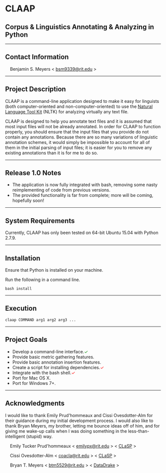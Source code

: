 # CLAAP
## Corpus & Linguistics Annotating & Analyzing in Python

- - - -
## Contact Information
&nbsp;&nbsp;&nbsp;&nbsp;Benjamin S. Meyers < <bsm9339@rit.edu> >

- - - -
## Project Description
CLAAP is a command-line application designed to make it easy for linguists (both computer-oriented and non-computer-oriented) to use the [Natural Language Tool Kit](http://www.nltk.org/) (NLTK) for analyzing virtually any text file.

CLAAP is designed to help you annotate text files and it is assumed that most input files will not be already annotated. In order for CLAAP to function properly, you should ensure that the input files that you provide do not contain any annotations. Because there are so many variations of linguistic annotation schemes, it would simply be impossible to account for all of them in the initial parsing of input files; it is easier for you to remove any existing annotations than it is for me to do so.

- - - -
## Release 1.0 Notes
* The application is now fully integrated with bash, removing some nasty reimplementing of code from previous versions.
* The provided functionality is far from complete; more will be coming, hopefully soon!

- - - -
## System Requirements
Currently, CLAAP has only been tested on 64-bit Ubuntu 15.04 with Python 2.7.9. 

- - - -
## Installation
Ensure that Python is installed on your machine.

Run the following in a command line.
    
    bash install

- - - -
## Execution

    claap COMMAND arg1 arg2 arg3 ...

- - - -
## Project Goals
* Develop a command-line interface.<span style="color:green;">✓</span>
* Provide basic metric gathering features.
* Provide basic annotation insertion features.
* Create a script for installing dependencies.<span style="color:red;">✓</span>
* Integrate with the bash shell.<span style="color:red;">✓</span>
* Port for Mac OS X.
* Port for Windows 7+.

- - - -
## Acknowledgments
I would like to thank Emily Prud'hommeaux and Cissi Ovesdotter-Alm for their guidance during my initial development process. I would also like to thank Bryan Meyers, my brother, letting me bounce ideas off of him, and for giving me wake-up calls when I was doing something in the less-than-intelligent (stupid) way.

&nbsp;&nbsp;&nbsp;&nbsp;Emily Tucker Prud'hommeaux < <emilypx@rit.edu> > < [CLaSP](http://www.rit.edu/clasp/people.html) >

&nbsp;&nbsp;&nbsp;&nbsp;Cissi Ovesdotter-Alm < <coacla@rit.edu> > < [CLaSP](http://www.rit.edu/clasp/people.html) >

&nbsp;&nbsp;&nbsp;&nbsp;Bryan T. Meyers < <btm5529@rit.edu> > < [DataDrake](http://www.datadrake.com/) >
